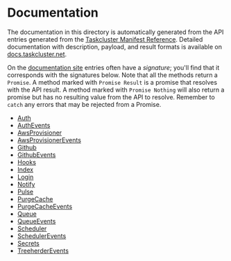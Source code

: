 # Documentation

The documentation in this directory is automatically generated from the API entries
generated from the [Taskcluster Manifest Reference](http://references.taskcluster.net/manifest.json).
Detailed documentation with description, payload, and result formats is available on
[docs.taskcluster.net](http://docs.taskcluster.net).

On the [documentation site](http://docs.taskcluster.net) entries often have a
_signature_; you'll find that it corresponds with the signatures below. Note that all
the methods return a `Promise`. A method marked with `Promise Result` is a promise that
resolves with the API result. A method marked with `Promise Nothing` will also return a
promise but has no resulting value from the API to resolve. Remember to `catch` any errors
that may be rejected from a Promise.

- [Auth](auth.md)
- [AuthEvents](authevents.md)
- [AwsProvisioner](awsprovisioner.md)
- [AwsProvisionerEvents](awsprovisionerevents.md)
- [Github](github.md)
- [GithubEvents](githubevents.md)
- [Hooks](hooks.md)
- [Index](index.md)
- [Login](login.md)
- [Notify](notify.md)
- [Pulse](pulse.md)
- [PurgeCache](purgecache.md)
- [PurgeCacheEvents](purgecacheevents.md)
- [Queue](queue.md)
- [QueueEvents](queueevents.md)
- [Scheduler](scheduler.md)
- [SchedulerEvents](schedulerevents.md)
- [Secrets](secrets.md)
- [TreeherderEvents](treeherderevents.md)
